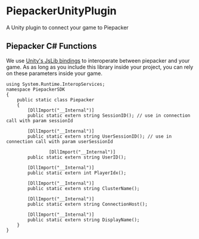 # PiepackerUnityPlugin
A Unity plugin to connect your game to Piepacker

## Piepacker C# Functions

We use [Unity's JsLib bindings](https://docs.unity3d.com/Manual/webgl-interactingwithbrowserscripting.html) to interoperate between piepacker and your game. As as long as you include this library inside your project, you can rely on these parameters inside your game.

```
using System.Runtime.InteropServices;
namespace PiepackerSDK
{
    public static class Piepacker
    {
        [DllImport("__Internal")]
        public static extern string SessionID(); // use in connection call with param sessionId

        [DllImport("__Internal")]
        public static extern string UserSessionID(); // use in connection call with param userSessionId

				[DllImport("__Internal")]
        public static extern string UserID(); 

        [DllImport("__Internal")]
        public static extern int PlayerIdx();

        [DllImport("__Internal")]
        public static extern string ClusterName();

        [DllImport("__Internal")]
        public static extern string ConnectionHost();

        [DllImport("__Internal")]
        public static extern string DisplayName();
    }
}
```

